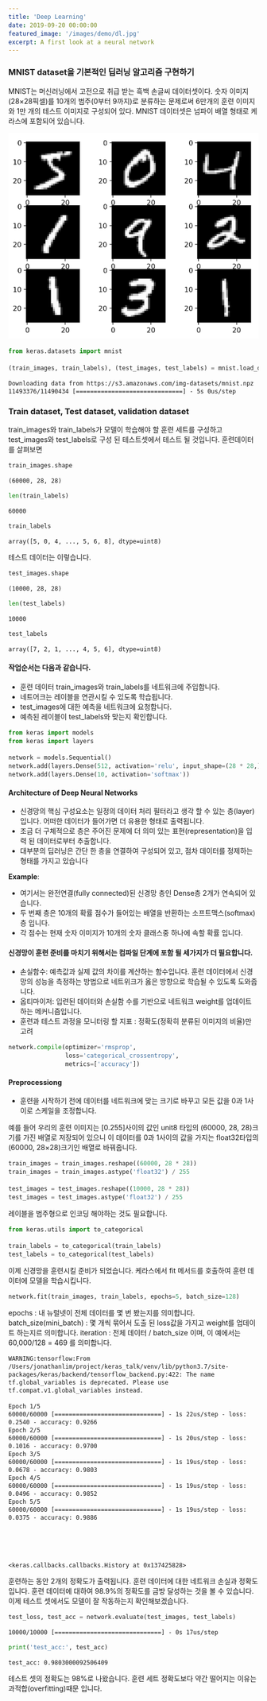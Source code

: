 ```yaml
---
title: 'Deep Learning'
date: 2019-09-20 00:00:00
featured_image: '/images/demo/dl.jpg'
excerpt: A first look at a neural network
---
```


### MNIST dataset을 기본적인 딥러닝 알고리즘 구현하기
MNIST는 머신러닝에서 고전으로 취급 받는 흑백 손글씨 데이터셋이다. 숫자 이미지(28×28픽셀)를 10개의 범주(0부터 9까지)로 분류하는 문제로써
6만개의 훈련 이미지와 1만 개의 테스트 이미지로 구성되어 있다. MNIST 데이터셋은 넘파이 배열 형태로 케라스에 포함되어 있습니다.


![](/images/demo/mnist.PNG)

```python
from keras.datasets import mnist

(train_images, train_labels), (test_images, test_labels) = mnist.load_data()
```

    Downloading data from https://s3.amazonaws.com/img-datasets/mnist.npz
    11493376/11490434 [==============================] - 5s 0us/step


### Train dataset, Test dataset, validation dataset
train_images와 train_labels가 모델이 학습해야 할 훈련 세트를 구성하고 test_images와 test_labels로 구성 된 테스트셋에서 테스트 될 것입니다.
훈련데이터를 살펴보면

```python
train_images.shape
```
    (60000, 28, 28)


```python
len(train_labels)
```

    60000


```python
train_labels
```

    array([5, 0, 4, ..., 5, 6, 8], dtype=uint8)

테스트 데이터는 이렇습니다.

```python
test_images.shape
```

    (10000, 28, 28)


```python
len(test_labels)
```

    10000


```python
test_labels
```

    array([7, 2, 1, ..., 4, 5, 6], dtype=uint8)



#### 작업순서는 다음과 같습니다.
- 훈련 데이터 train_images와 train_labels를 네트워크에 주입합니다.
- 네트어크는 레이블을 연관시킬 수 있도록 학습됩니다.
- test_images에 대한 예측을 네트워크에 요청합니다.
- 예측된 레이블이 test_labels와 맞는지 확인합니다.


```python
from keras import models
from keras import layers

network = models.Sequential()
network.add(layers.Dense(512, activation='relu', input_shape=(28 * 28,)))
network.add(layers.Dense(10, activation='softmax'))
```

#### Architecture of Deep Neural Networks
- 신경망의 핵심 구성요소는 일정의 데이터 처리 필터라고 생각 할 수 있는 층(layer)입니다. 어떠한 데이터가 들어가면 더 유용한 형태로 출력됩니다.
- 조금 더 구체적으로 층은 주어진 문제에 더 의미 있는 표현(representation)을 입력 된 데이터로부터 추출합니다.
- 대부분의 딥러닝은 간단 한 층을 연결하여 구성되어 있고, 점차 데이터를 정제하는 형태를 가지고 있습니다 

**Example**: 
- 여기서는 완전연결(fully connected)된 신경망 층인 Dense층 2개가 연속되어 있습니다. 
- 두 번째 층은 10개의 확률 점수가 들어있는 배열을 반환하는 소프트맥스(softmax)층 입니다.
- 각 점수는 현재 숫자 이미지가 10개의 숫자 클래스중 하나에 속할 확률 입니다. 

#### 신경망이 훈련 준비를 마치기 위해서는 컴파일 단계에 포함 될 세가지가 더 필요합니다. 

* 손실함수: 예측값과 실제 값의 차이를 계산하는 함수입니다. 훈련 데이터에서 신경망의 성능을 측정하는 방법으로 네트위크가 옳은 방향으로 학습될 수 있도록 도와줍니다.
* 옵티마이저: 입련된 데이터와 손실함 수를 기반으로 네트워크 weight를 업데이트 하는 메커니즘입니다.
* 훈련과 테스트 과정을 모니터링 할 지표 : 정확도(정확히 분류된 이미지의 비율)만 고려


```python
network.compile(optimizer='rmsprop',
                loss='categorical_crossentropy',
                metrics=['accuracy'])
```

#### Preprocessiong
- 훈련을 시작하기 전에 데이터를 네트워크에 맞는 크기로 바꾸고 모든 값을 0과 1사이로 스케일을 조정합니다.

예를 들어 우리의 훈련 이미지는 [0.255]사이의 값인 unit8 타입의 (60000, 28, 28)크기를 가진 배열로 저장되어 있으니 
이 데이터를 0과 1사이의 값을 가지는 float32타입의 (60000, 28×28)크기인 배열로 바꿔줍니다.


```python
train_images = train_images.reshape((60000, 28 * 28))
train_images = train_images.astype('float32') / 255

test_images = test_images.reshape((10000, 28 * 28))
test_images = test_images.astype('float32') / 255
```
레이블을 범주형으로 인코딩 해야하는 것도 필요합니다.


```python
from keras.utils import to_categorical

train_labels = to_categorical(train_labels)
test_labels = to_categorical(test_labels)
```
이제 신경망을 훈련시킬 준비가 되었습니다. 케라스에서 fit 메서드를 호출하여 훈련 데이터에 모델을 학습시킵니다.


```python
network.fit(train_images, train_labels, epochs=5, batch_size=128)
```
epochs : 내 뉴럴넷이 전체 데이터를 몇 번 봤는지를 의미합니다.
batch_size(mini_batch) : 몇 개씩 묶어서 도출 된 loss값을 가지고 weight를 업데이트 하는지르 의미합니다.
iteration : 전체 데이터 / batch_size 이며, 이 예에서는 60,000/128 = 469 를 의미합니다.


    WARNING:tensorflow:From /Users/jonathanlim/project/keras_talk/venv/lib/python3.7/site-packages/keras/backend/tensorflow_backend.py:422: The name tf.global_variables is deprecated. Please use tf.compat.v1.global_variables instead.
    
    Epoch 1/5
    60000/60000 [==============================] - 1s 22us/step - loss: 0.2540 - accuracy: 0.9266
    Epoch 2/5
    60000/60000 [==============================] - 1s 20us/step - loss: 0.1016 - accuracy: 0.9700
    Epoch 3/5
    60000/60000 [==============================] - 1s 19us/step - loss: 0.0678 - accuracy: 0.9803
    Epoch 4/5
    60000/60000 [==============================] - 1s 19us/step - loss: 0.0496 - accuracy: 0.9852
    Epoch 5/5
    60000/60000 [==============================] - 1s 19us/step - loss: 0.0375 - accuracy: 0.9886





    <keras.callbacks.callbacks.History at 0x137425828>


훈련하는 동안 2개의 정확도가 출력됩니다. 훈련 데이터에 대한 네트워크 손실과 정확도입니다.
훈련 데이터에 대하여 98.9%의 정확도를 금방 달성하는 것을 볼 수 있습니다. 이제 테스트 셋에서도 모델이 잘 작동하는지 확인해보겠습니다.


```python
test_loss, test_acc = network.evaluate(test_images, test_labels)
```

    10000/10000 [==============================] - 0s 17us/step



```python
print('test_acc:', test_acc)
```

    test_acc: 0.9803000092506409

테스트 셋의 정확도는 98%로 나왔습니다. 훈련 세트 정확도보다 약간 떨어지는 이유는 과적합(overfitting)때문 입니다. 



